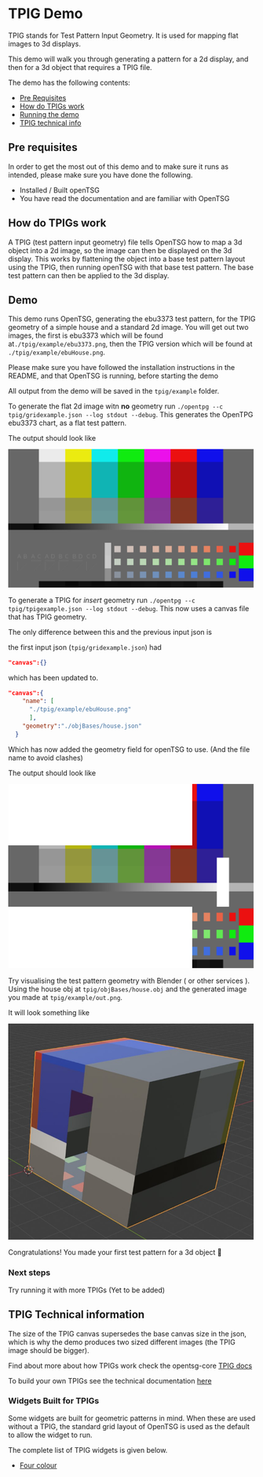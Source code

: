 # TPIG Demo

TPIG stands for Test Pattern Input Geometry. It is used for mapping flat images to 3d displays.

This demo will walk you through generating a pattern for a 2d display, and then for a 3d object that requires a TPIG file.

The demo has the following contents:

- [Pre Requisites](#pre-requisites)
- [How do TPIGs work](#how-do-tpigs-work)
- [Running the demo](#demo)
- [TPIG technical info](#tpig-technical-information)

## Pre requisites

In order to get the most out of this demo and to make
sure it runs as intended, please make sure you have done the following.

- Installed / Built openTSG
- You have read the documentation and are familiar with OpenTSG

## How do TPIGs work

A TPIG  (test pattern input geometry) file tells OpenTSG how to map a 3d object into a 2d image, so the image can then be displayed on the 3d display. This works by flattening the object into a base test pattern layout using the TPIG, then running openTSG with that base test pattern. The base test pattern can then be applied to the 3d display.

## Demo

This demo runs OpenTSG, generating the ebu3373 test pattern, for the TPIG geometry of a simple house and a standard 2d image.
You will get out two images, the first is ebu3373 which will be found at`./tpig/example/ebu3373.png`, then the
TPIG version which will be found at `./tpig/example/ebuHouse.png`.

Please make sure you have followed the installation instructions in the README, and that OpenTSG is running, before starting the demo

All output from the demo will be saved in the  `tpig/example` folder.

To generate the flat 2d image witn **no** geometry run  `./opentpg --c tpig/gridexample.json --log stdout --debug`. 
This generates the OpenTPG ebu3373 chart, as a flat test pattern.

The output should look like

<img src="./_docs/_images/ebu3373.png" alt="House TPIG" width="500"/>

To generate a  TPIG for *insert* geometry  run `./opentpg --c tpig/tpigexample.json --log stdout --debug`. This now uses a canvas file that has TPIG geometry.

The only difference between this and the previous input json is

the first input json (`tpig/gridexample.json`) had

```json
"canvas":{}
```

which has been updated to.

```json
"canvas":{    
    "name": [
      "./tpig/example/ebuHouse.png"
      ],
    "geometry":"./objBases/house.json"
  }
```

Which has now added the geometry field for openTSG to use.
(And the file name to avoid clashes)

The output should look like

<img src="./_docs/_images/ebuHouse.png" alt="House TPIG" width="500"/>

Try visualising the test pattern geometry with Blender ( or other services ).
Using the house obj at `tpig/objBases/house.obj` and the generated image  you made at `tpig/example/out.png`.

It will look something like

<img src="./_docs/_images/houseBlenderViewWrapped.jpg" alt="House TPIG" width="500"/>

Congratulations! You made your first test pattern for a 3d object 🎉

### Next steps

Try running it with more TPIGs (Yet to be added)

## TPIG Technical information

The size of the TPIG canvas supersedes the base canvas size in the json,
which is why the demo produces two sized different images (the TPIG image should be bigger).

Find about more about how TPIGs work
check the opentsg-core [TPIG docs](https://github.com/mrmxf/opentsg-modules/blob/main/opentsg-core/_docs/gridgen/doc.md)

To build your own TPIGs see the technical documentation [here](https://github.com/mrmxf/opentsg-modules/blob/main/opentsg-core/_docs/gridgen/doc.md)

### Widgets Built for TPIGs

Some widgets are built for geometric patterns in mind.
When these are used without a TPIG, the standard grid layout
of OpenTSG is used as the default to allow the widget to run.

The complete list of TPIG widgets is given below.

- [Four colour](https://github.com/mrmxf/opentsg-modules/blob/main/opentsg-widgets/_docs/fourcolour/doc.md)

